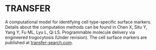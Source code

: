 # TRANSFER
A computational model for identifying cell type-specific surface markers.
Details about the computation methods can be found in Chen X, Situ Y, Yang Y, Fu ML, Lyu L, Qi LS. Programmable molecule delivery via engineered trogocytosis (Under revision). The cell surface markers are published at [transfer-search.com](transfer-search.com).

